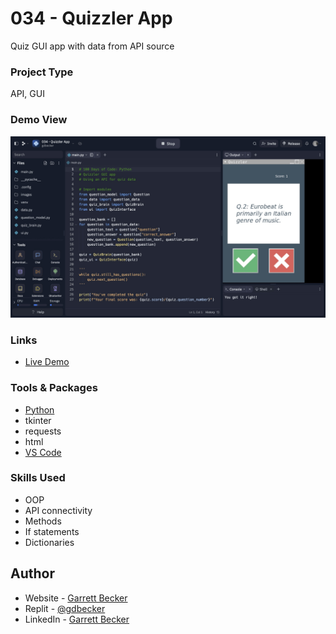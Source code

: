 # 034 - Quizzler App

Quiz GUI app with data from API source

### Project Type

API, GUI

### Demo View

![](./034-quizzler-app.jpg)

### Links

- [Live Demo](https://replit.com/@gdbecker/034-Quizzler-App)

### Tools & Packages

- [Python](https://www.python.org)
- tkinter
- requests
- html
- [VS Code](https://code.visualstudio.com)

### Skills Used

- OOP
- API connectivity
- Methods
- If statements
- Dictionaries

## Author

- Website - [Garrett Becker]()
- Replit - [@gdbecker](https://replit.com/@gdbecker)
- LinkedIn - [Garrett Becker](https://www.linkedin.com/in/garrett-becker-923b4a106/)